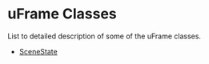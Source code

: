 # uFrame Classes

List to detailed description of some of the uFrame classes.

* [SceneState](classes/scenestate.md)
